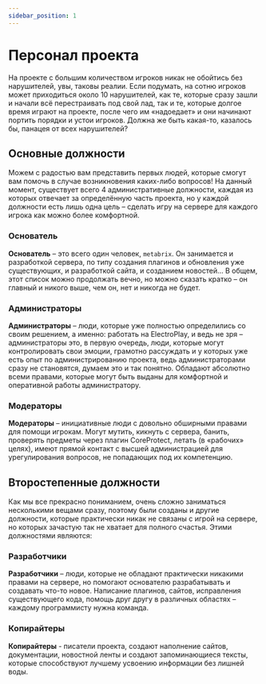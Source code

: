 ```yaml
---
sidebar_position: 1
---
```


# Персонал проекта

На проекте с большим количеством игроков никак не обойтись без нарушителей, увы, таковы реалии. Если подумать, на сотню игроков может приходиться около 10 нарушителей, как те, которые сразу зашли и начали всё перестраивать под свой лад, так и те, которые долгое время играют на проекте, после чего им «надоедает» и они начинают портить порядки и устои игроков. Должна же быть какая-то, казалось бы, панацея от всех нарушителей?

## Основные должности

Можем с радостью вам представить первых людей, которые смогут вам помочь в случае возникновения каких-либо вопросов! На данный момент, существует всего 4 административные должности, каждая из которых отвечает за определённую часть проекта, но у каждой должности есть лишь одна цель – сделать игру на сервере для каждого игрока как можно более комфортной.

### Основатель

**Основатель** – это всего один человек, `metabrix`. Он занимается и разработкой сервера, по типу создания плагинов и обновления уже существующих, и разработкой сайта, и созданием новостей… В общем, этот список можно продолжать вечно, но можно сказать кратко – он главный и никого выше, чем он, нет и никогда не будет.

### Администраторы

**Администраторы** – люди, которые уже полностью определились со своим решением, а именно: работать на ElectroPlay, и ведь не зря – администраторы это, в первую очередь, люди, которые могут контролировать свои эмоции, грамотно рассуждать и у которых уже есть опыт по администрированию проекта, ведь администраторами сразу не становятся, думаем это и так понятно. Обладают абсолютно всеми правами, которые могут быть выданы для комфортной и оперативной работы администратору.

### Модераторы

**Модераторы** – инициативные люди с довольно обширными правами для помощи игрокам. Могут мутить, кикнуть с сервера, банить, проверять предметы через плагин CoreProtect, летать (в «рабочих» целях), имеют прямой контакт с высшей администрацией для урегулирования вопросов, не попадающих под их компетенцию.

## Второстепенные должности

Как мы все прекрасно пониманием, очень сложно заниматься несколькими вещами сразу, поэтому были созданы и другие должности, которые практически никак не связаны с игрой на сервере, но которых зачастую так не хватает для полного счастья. Этими должностями являются:

### Разработчики

**Разработчики** – люди, которые не обладают практически никакими правами на сервере, но помогают основателю разрабатывать и создавать что-то новое. Написание плагинов, сайтов, исправления существующего кода, помощь друг другу в различных областях – каждому программисту нужна команда.

### Копирайтеры

**Копирайтеры** - писатели проекта, создают наполнение сайтов, документации, новостной ленты и создают запоминающиеся тексты, которые способствуют лучшему усвоению информации без лишней воды.
